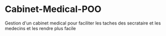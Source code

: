 # Cabinet-Medical-POO
Gestion d'un cabinet medical pour faciliter les taches des secrataire et les medecins et les rendre plus facile 
